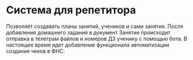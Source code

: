 # Система для репетитора
Позволяет создавать планы занятий, учеников и сами занятия. 
После добавления домашнего задания в документ Занятие происходит отправка в телеграм файлов и номеров ДЗ ученику с помощью бота.
В настоящее время идет добавление функционала автоматизации создания чеков в ФНС. 
